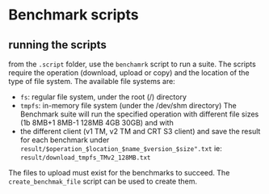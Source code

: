 # Benchmark scripts

## running the scripts
from the `.script` folder, use the `benchamrk` script to run a suite. The scripts require the operation 
(download, upload or copy) and the location of the type of file system. The available file systems are:
- `fs`: regular file system, under the root (/) directory
- `tmpfs`: in-memory file system (under the /dev/shm directory)
The Benchmark suite will run the specified operation with different file sizes (1b 8MB+1 8MB-1 128MB 4GB 30GB) and with 
- the different client (v1 TM, v2 TM and CRT S3 client) and save the result for each benchmark under `result/$operation_$location_$name_$version_$size".txt` ie: `result/download_tmpfs_TMv2_128MB.txt`

The files to upload must exist for the benchmarks to succeed. The `create_benchmak_file` script 
can be used to create them.